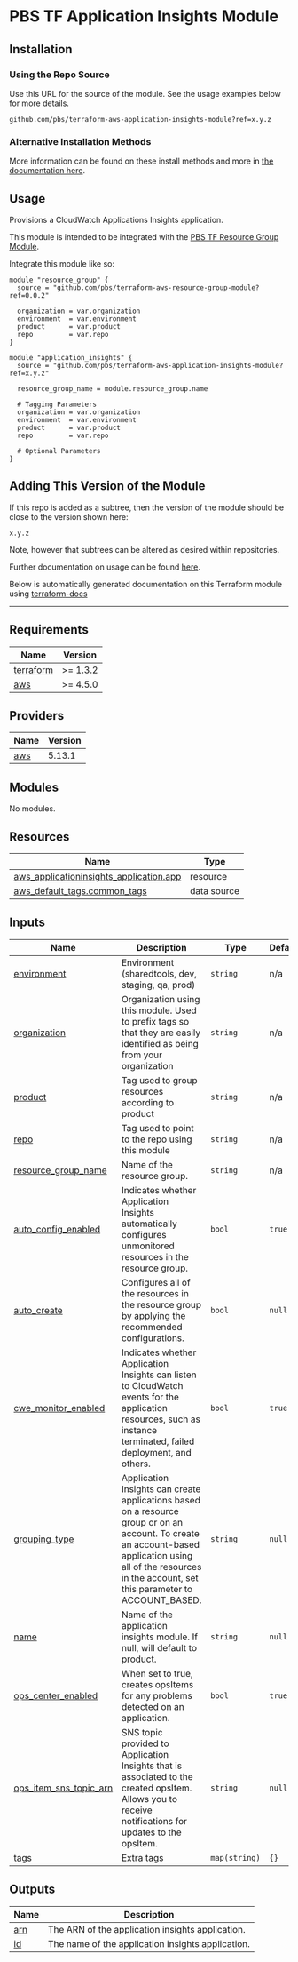 # PBS TF Application Insights Module

## Installation

### Using the Repo Source

Use this URL for the source of the module. See the usage examples below for more details.

```hcl
github.com/pbs/terraform-aws-application-insights-module?ref=x.y.z
```

### Alternative Installation Methods

More information can be found on these install methods and more in [the documentation here](./docs/general/install).

## Usage

Provisions a CloudWatch Applications Insights application.

This module is intended to be integrated with the [PBS TF Resource Group Module](https://github.com/pbs/terraform-aws-resource-group-module).

Integrate this module like so:

```hcl
module "resource_group" {
  source = "github.com/pbs/terraform-aws-resource-group-module?ref=0.0.2"

  organization = var.organization
  environment  = var.environment
  product      = var.product
  repo         = var.repo
}

module "application_insights" {
  source = "github.com/pbs/terraform-aws-application-insights-module?ref=x.y.z"

  resource_group_name = module.resource_group.name

  # Tagging Parameters
  organization = var.organization
  environment  = var.environment
  product      = var.product
  repo         = var.repo

  # Optional Parameters
}
```

## Adding This Version of the Module

If this repo is added as a subtree, then the version of the module should be close to the version shown here:

`x.y.z`

Note, however that subtrees can be altered as desired within repositories.

Further documentation on usage can be found [here](./docs).

Below is automatically generated documentation on this Terraform module using [terraform-docs][terraform-docs]

---

[terraform-docs]: https://github.com/terraform-docs/terraform-docs

## Requirements

| Name | Version |
|------|---------|
| <a name="requirement_terraform"></a> [terraform](#requirement\_terraform) | >= 1.3.2 |
| <a name="requirement_aws"></a> [aws](#requirement\_aws) | >= 4.5.0 |

## Providers

| Name | Version |
|------|---------|
| <a name="provider_aws"></a> [aws](#provider\_aws) | 5.13.1 |

## Modules

No modules.

## Resources

| Name | Type |
|------|------|
| [aws_applicationinsights_application.app](https://registry.terraform.io/providers/hashicorp/aws/latest/docs/resources/applicationinsights_application) | resource |
| [aws_default_tags.common_tags](https://registry.terraform.io/providers/hashicorp/aws/latest/docs/data-sources/default_tags) | data source |

## Inputs

| Name | Description | Type | Default | Required |
|------|-------------|------|---------|:--------:|
| <a name="input_environment"></a> [environment](#input\_environment) | Environment (sharedtools, dev, staging, qa, prod) | `string` | n/a | yes |
| <a name="input_organization"></a> [organization](#input\_organization) | Organization using this module. Used to prefix tags so that they are easily identified as being from your organization | `string` | n/a | yes |
| <a name="input_product"></a> [product](#input\_product) | Tag used to group resources according to product | `string` | n/a | yes |
| <a name="input_repo"></a> [repo](#input\_repo) | Tag used to point to the repo using this module | `string` | n/a | yes |
| <a name="input_resource_group_name"></a> [resource\_group\_name](#input\_resource\_group\_name) | Name of the resource group. | `string` | n/a | yes |
| <a name="input_auto_config_enabled"></a> [auto\_config\_enabled](#input\_auto\_config\_enabled) | Indicates whether Application Insights automatically configures unmonitored resources in the resource group. | `bool` | `true` | no |
| <a name="input_auto_create"></a> [auto\_create](#input\_auto\_create) | Configures all of the resources in the resource group by applying the recommended configurations. | `bool` | `null` | no |
| <a name="input_cwe_monitor_enabled"></a> [cwe\_monitor\_enabled](#input\_cwe\_monitor\_enabled) | Indicates whether Application Insights can listen to CloudWatch events for the application resources, such as instance terminated, failed deployment, and others. | `bool` | `true` | no |
| <a name="input_grouping_type"></a> [grouping\_type](#input\_grouping\_type) | Application Insights can create applications based on a resource group or on an account. To create an account-based application using all of the resources in the account, set this parameter to ACCOUNT\_BASED. | `string` | `null` | no |
| <a name="input_name"></a> [name](#input\_name) | Name of the application insights module. If null, will default to product. | `string` | `null` | no |
| <a name="input_ops_center_enabled"></a> [ops\_center\_enabled](#input\_ops\_center\_enabled) | When set to true, creates opsItems for any problems detected on an application. | `bool` | `true` | no |
| <a name="input_ops_item_sns_topic_arn"></a> [ops\_item\_sns\_topic\_arn](#input\_ops\_item\_sns\_topic\_arn) | SNS topic provided to Application Insights that is associated to the created opsItem. Allows you to receive notifications for updates to the opsItem. | `string` | `null` | no |
| <a name="input_tags"></a> [tags](#input\_tags) | Extra tags | `map(string)` | `{}` | no |

## Outputs

| Name | Description |
|------|-------------|
| <a name="output_arn"></a> [arn](#output\_arn) | The ARN of the application insights application. |
| <a name="output_id"></a> [id](#output\_id) | The name of the application insights application. |
